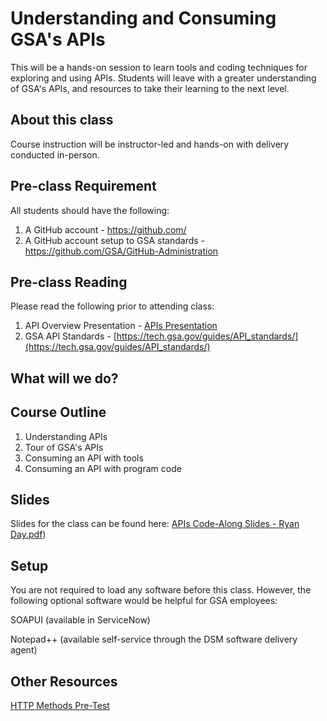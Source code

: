 # Understanding and Consuming GSA's APIs

This will be a hands-on session to learn tools and coding techniques for exploring and using APIs. Students will leave with a greater understanding of GSA's APIs, and resources to take their learning to the next level.

## About this class

Course instruction will be instructor-led and hands-on with delivery conducted in-person.

## Pre-class Requirement

All students should have the following:
1. A GitHub account - https://github.com/
2. A GitHub account setup to GSA standards - https://github.com/GSA/GitHub-Administration

## Pre-class Reading

Please read the following prior to attending class:

1. API Overview Presentation - [APIs Presentation](https://github.com/GSA/training-pathway-data-practitioner/blob/master/codealong-apis/APIs%20Presentation-RyanDay.pdf)
2. GSA API Standards - [https://tech.gsa.gov/guides/API_standards/](https://tech.gsa.gov/guides/API_standards/)


## What will we do?

## Course Outline
1. Understanding APIs
2. Tour of GSA's APIs
3. Consuming an API with tools
4. Consuming an API with program code

## Slides
Slides for the class can be found here:
[APIs Code-Along Slides - Ryan Day.pdf](https://github.com/GSA/training-pathway-data-practitioner/blob/master/codealong-apis/APIs%20Presentation-RyanDay.pdf))




## Setup
You are not required to load any software before this class. However, the following optional software would be helpful for GSA employees:

SOAPUI (available in ServiceNow)

Notepad++ (available self-service through the DSM software delivery agent)

## Other Resources

[HTTP Methods Pre-Test](https://docs.google.com/forms/d/e/1FAIpQLSdQkaY3lBGIjN2oNjjrgxKwur2E7zK2gonp8Uw8p4RoH4fZSQ/viewform?c=0&w=1&usp=mail_form_link)